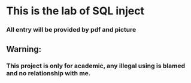 
# This is the lab of SQL inject
### All entry will be provided by pdf and picture

## Warning:     
### This project is only for academic, any illegal using is blamed and no relationship with me.
